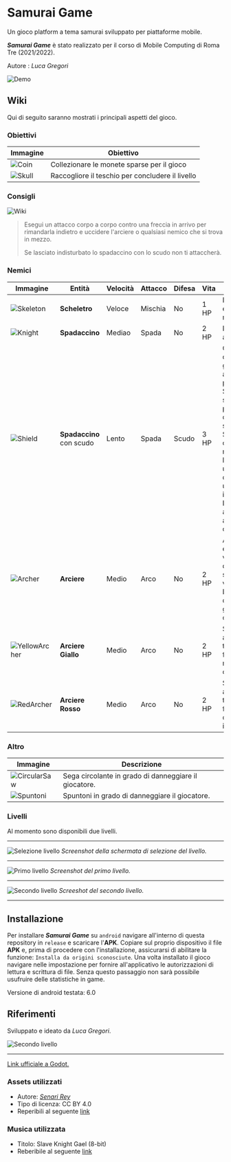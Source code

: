 # Samurai Game

Un gioco platform a tema samurai sviluppato per piattaforme mobile.

***Samurai Game*** è stato realizzato per il corso di Mobile Computing di Roma Tre (2021/2022).

Autore : *Luca Gregori*

![Demo](docs/demo.gif)

## Wiki
Qui di seguito saranno mostrati i principali aspetti del gioco.
### Obiettivi

| Immagine               | Obiettivo                                        |
|------------------------|--------------------------------------------------|
| ![Coin](docs/coin.gif) | Collezionare le monete sparse per il gioco       |
| ![Skull](docs/skull.gif) | Raccogliore il teschio per concludere il livello |


### Consigli

![Wiki](docs/screenshot1.png "Consigli")

> Esegui un attacco corpo a corpo contro una freccia in arrivo per rimandarla indietro e uccidere l'arciere o qualsiasi nemico che si trova in mezzo.
>
> Se lasciato indisturbato lo spadaccino con lo scudo non ti attaccherà.


### Nemici

| Immagine                                                              | Entità               | Velocità | Attacco | Difesa | Vita | Descrizione                                                                                                                                                                                                                                                                                                                                                                                                                |
|-----------------------------------------------------------------------|----------------------|----------|---------|--------|------|----------------------------------------------------------------------------------------------------------------------------------------------------------------------------------------------------------------------------------------------------------------------------------------------------------------------------------------------------------------------------------------------------------------------------|
| ![Skeleton](docs/skeleton.gif)          | **Scheletro**            | Veloce   | Mischia | No     | 1 HP | Nemico semplice che esegue attacchi in mischia.                                                                                                                                                                                                                                                                                                                                                                            |
| ![Knight](docs/knight.gif)              | **Spadaccino**           | Mediao    | Spada   | No     | 2 HP | Nemico che esegue attacchi con la spada.                                                                                                                                                                                                                                                                                                                                                                                   |
| ![Shield](docs/shield.png)              | **Spadaccino** con scudo | Lento    | Spada   | Scudo  | 3 HP | Quando chiude la distanza del giocatore alza in automatico lo scudo per difendersi.<br/>Se si colpisce lo scudo il colpo verrò parato e il nemico contrattaccherà subito dopo.<br/>Se non si dovesse colpire il nemico mentre questo è con lo scudo alzato c'è una buona probabilità che questo esegua un attacco di sua iniziativa.<br/>La probabilità di attacco per iniziativa aumenta man mano che passa il tempo.<br/> |
| ![Archer](docs/archer.gif)              | **Arciere**              | Medio    | Arco    | No     | 2 HP | Appena il giocatore entrerà nel campo visivo dell'arciere quest'ultimo scaglierà una freccia verso lui.<br/>Le frecce possono danneggiare anche gli altri nemici oltre che il giocatore.                                                                                                                                                                                                                                        |
| ![YellowArcher](docs/yellow_archer.gif) | **Arciere Giallo**       | Medio    | Arco    | No     | 2 HP | Si comporta come un arciere normale, tuttavia scocca 5 frecce consecutive in rapida successione come singolo attacco.                                                                                                                                                                                                                                                                                                     |
| ![RedArcher](docs/red_archer.gif)       | **Arciere Rosso**        | Medio    | Arco    | No     | 2 HP | Si comporta come un arciere normale, tuttavia scocca 3 frecce contemporaneamente in un singolo attacco.                                                                                                                                                                                                                                                                                                                   |                                                                                                                                                                                                                                                                                                                                                                                                          |

### Altro

| Immagine                                                            | Descrizione                                           |
|---------------------------------------------------------------------|-------------------------------------------------------|
| ![CircularSaw](docs/circular_saw.png) | Sega circolante in grado di danneggiare il giocatore. |
| ![Spuntoni](docs/spuntoni.png)        | Spuntoni in grado di danneggiare il giocatore.        | 


### Livelli

Al momento sono disponibili due livelli.

---

![Selezione livello](docs/screenshot3.png "Schermata di selezione del livello")
*Screenshot della schermata di selezione del livello.*

---

![Primo livello](docs/screenshot4.png "Primo livello")
*Screenshot del primo livello.*

---

![Secondo livello](docs/screenshot5.png "Secondo livello")
*Screeshot del secondo livello.*

---


## Installazione
Per installare ***Samurai Game*** su `android` navigare all'interno di questa repository in `release` e scaricare l'**APK**.
Copiare sul proprio dispositivo il file **APK** e, prima di procedere con l'installazione, assicurarsi di abilitare la funzione: `Installa da origini sconosciute`.
Una volta installato il gioco navigare nelle impostazione per fornire all'applicativo le autorizzazioni di lettura e scrittura di file.
Senza questo passaggio non sarà possibile usufruire delle statistiche in game.

Versione di android testata: 6.0

## Riferimenti

Sviluppato e ideato da _Luca Gregori_.

![Secondo livello](docs/screenshot2.png "Secondo livello")

---

[Link ufficiale a Godot.](https://godotengine.org/)

### Assets utilizzati
- Autore: _[Senari Rey](https://senari-rey.itch.io/)_
- Tipo di licenza: CC BY 4.0
- Reperibili al seguente [link](https://senari-rey.itch.io/pixel-art-platformer-tileset)

### Musica utilizzata
- Titolo: Slave Knight Gael (8-bit)
- Reberibile al seguente [link](https://www.youtube.com/watch?v=JBts5_EPu38)
